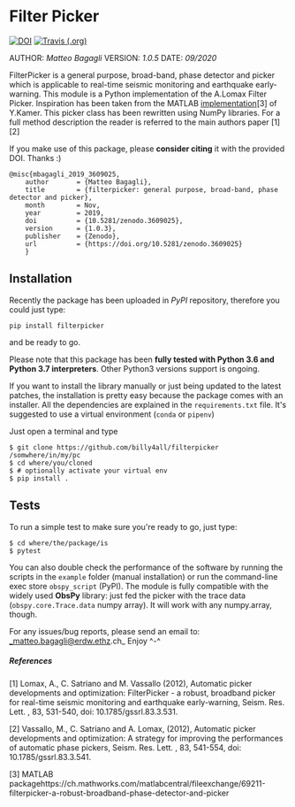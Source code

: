 # Filter Picker

[![DOI](https://zenodo.org/badge/DOI/10.5281/zenodo.3609025.svg)](https://doi.org/10.5281/zenodo.3609025)
[![Travis (.org)](https://img.shields.io/travis/mbagagli/filterpicker?label=travis-build&style=plastic)](https://travis-ci.org/github/mbagagli/filterpicker)

AUTHOR: _Matteo Bagagli_
VERSION: _1.0.5_
DATE: _09/2020_

FilterPicker is a general purpose, broad-band, phase detector and picker which is applicable to real-time seismic monitoring and earthquake early-warning.
This module is a Python implementation of the A.Lomax Filter Picker. Inspiration has been taken from the MATLAB [implementation](https://ch.mathworks.com/matlabcentral/fileexchange/69211-filterpicker-a-robust-broadband-phase-detector-and-picker)[3] of Y.Kamer. This picker class has been rewritten using NumPy libraries.
For a full method description the reader is referred to the main authors paper [1][2]

If you make use of this package, please **consider citing** it with the provided DOI. Thanks :)

```
@misc{mbagagli_2019_3609025,
    author       = {Matteo Bagagli},
    title        = {filterpicker: general purpose, broad-band, phase detector and picker},
    month        = Nov,
    year         = 2019,
    doi          = {10.5281/zenodo.3609025},
    version      = {1.0.3},
    publisher    = {Zenodo},
    url          = {https://doi.org/10.5281/zenodo.3609025}
    }
```

## Installation

Recently the package has been uploaded in _PyPI_ repository, therefore you could just type:
```
pip install filterpicker
```
and be ready to go.

Please note that this package has been **fully tested with Python 3.6 and Python 3.7 interpreters**. Other Python3 versions support is ongoing.

If you want to install the library manually or just being updated to the latest patches, the installation is pretty easy because the package comes with an installer. All the dependencies are explained in the `requirements.txt` file. It's suggested to use a virtual environment (`conda` or `pipenv`)

Just open a terminal and type
```
$ git clone https://github.com/billy4all/filterpicker /somwhere/in/my/pc
$ cd where/you/cloned
$ # optionally activate your virtual env
$ pip install .
```

## Tests

To run a simple test to make sure you're ready to go, just type:
```
$ cd where/the/package/is
$ pytest
```

You can also double check the performance of the software by running the scripts in the `example` folder (manual installation) or run the command-line exec store `obspy_script` (PyPI).
The module is fully compatible with the widely used **ObsPy** library: just fed the picker with the trace data (`obspy.core.Trace.data` numpy array). It will work with any numpy.array, though.

For any issues/bug reports, please send an email to: _matteo.bagagli@erdw.ethz.ch_
Enjoy ^-^

##### References

[1] Lomax, A., C. Satriano and M. Vassallo (2012), Automatic picker developments and optimization: FilterPicker - a robust, broadband picker for real-time seismic monitoring and earthquake early-warning, Seism. Res. Lett. , 83, 531-540, doi: 10.1785/gssrl.83.3.531.

[2] Vassallo, M., C. Satriano and A. Lomax, (2012), Automatic picker developments and optimization: A strategy for improving the performances of automatic phase pickers, Seism. Res. Lett. , 83, 541-554, doi: 10.1785/gssrl.83.3.541.

[3] MATLAB packagehttps://ch.mathworks.com/matlabcentral/fileexchange/69211-filterpicker-a-robust-broadband-phase-detector-and-picker
